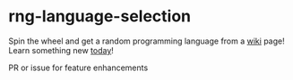 # rng-language-selection

Spin the wheel and get a random programming language from a [wiki](https://en.wikipedia.org/wiki/List_of_programming_languages) page! Learn something new [today](https://michaelneas.github.io/rng-language-selection/)! 

PR or issue for feature enhancements
